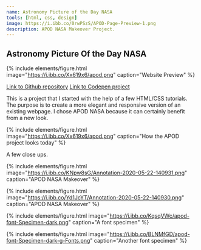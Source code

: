 ```yaml
---
name: Astronomy Picture of the Day NASA
tools: [html, css, design]
image: https://i.ibb.co/0rwPSzS/APOD-Page-Preview-1.png
description: APOD NASA Makeover Project.
---
```


## Astronomy Picture Of the Day NASA

{% include elements/figure.html image="https://i.ibb.co/Xx619x6/apod.png" caption="Website Preview" %}

[Link to Github repository](https://github.com/lmldvd/APOD-NASA-Makeover)
[Link to Codepen project](https://codepen.io/lmldvd/project/editor/ZQgnbW)

This is a project that I started with the help of a few HTML/CSS tutorials. The purpose is to create a more elegant and responsive version of an existing webpage. I chose APOD NASA because it can certainly benefit from a new look.

{% include elements/figure.html image="https://i.ibb.co/Xx619x6/apod.png" caption="How the APOD project looks today" %}

A few close ups.

{% include elements/figure.html image="https://i.ibb.co/KNpw8sG/Annotation-2020-05-22-140931.png" caption="APOD NASA Makeover" %}

{% include elements/figure.html image="https://i.ibb.co/Yd1JcYT/Annotation-2020-05-22-140930.png" caption="APOD NASA Makeover" %}

{% include elements/figure.html image="https://i.ibb.co/KqsqVWc/apod-font-Specimen-dark.png" caption="A font specimen" %}

{% include elements/figure.html image="https://i.ibb.co/BLNMfGD/apod-font-Specimen-dark-g-Fonts.png" caption="Another font specimen" %}

